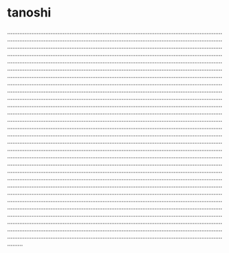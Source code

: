 # tanoshi

.....................................................................................................................................................................................................................................................................................................................................................................................................................................................................................................................................................................................................................................................................................................................................................................................................................................................................................................................................................................................................................................................................................................................................................................................................................................................................................................................................................................................................................................................................................................................................................................................................................................................................................................................................................................................................................................................................................................................................................................................................................................................................................................................................................................................................................................................................................................................................................................................................................................................................................................................................................................................................................................................................................................................................................................................................................................................................................................................................................................................................................................................................................................................................................................................................................................................................................................................................................................................................................................................................................................................................................................................................................................................................................................................................................